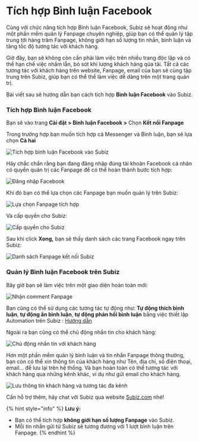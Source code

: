 # Tích hợp Bình luận Facebook

Cùng với chức năng tích hợp Bình luận Facebook, Subiz sẽ hoạt động như một phần mềm quản lý Fanpage chuyên nghiệp, giúp bạn có thể quản lý tập trung tới hàng trăm Fanpage, không giới hạn số lượng tin nhắn, bình luận và tăng tốc độ tương tác với khách hàng.

Giờ đây, bạn sẽ không còn cần phải làm việc trên nhiều trang độc lập và có thể hạn chế việc nhầm lẫn, bỏ sót khi lượng khách hàng qúa tải. Tất cả các tương tác với khách hàng trên website, Fanpage, email của bạn sẽ cùng tập trung trên Subiz, giúp bạn có thể thể làm việc dễ dàng trên một trang quản trị.

Bài viết sau sẽ hướng dẫn bạn cách tích hợp **Bình luận Facebook** vào Subiz.

### Tích hợp Bình luận Facebook 

Bạn sẽ vào trang **Cài đặt &gt; Bình luận Facebook &gt;** Chọn **Kết nối Fanpage**

Trong trường hợp bạn muốn tích hợp cả Messenger và Bình luận, bạn sẽ lựa chọn **Cả hai**

![T&#xED;ch h&#x1EE3;p b&#xEC;nh lu&#x1EAD;n Facebook v&#xE0;o Subiz](../../.gitbook/assets/binh-luan-fanpage%20%281%29.png)

Hãy chắc chắn rằng bạn đang đăng nhập đúng tài khoản Facebook cá nhân có quyền quản trị các Fanpage để có thể hoàn thành bước tích hợp:

![&#x110;&#x103;ng nh&#x1EAD;p Facebook](../../.gitbook/assets/dang-nh.png)

Khi đó bạn có thể lựa chọn các Fanpage bạn muốn quản lý trên Subiz:  

![L&#x1EF1;a ch&#x1ECD;n Fanpage t&#xED;ch h&#x1EE3;p](../../.gitbook/assets/lua-chon-fanpage.png)

Và cấp quyền cho Subiz:

![C&#x1EA5;p quy&#x1EC1;n cho Subiz](../../.gitbook/assets/quyen-2.png)

Sau khi click **Xong,** bạn sẽ thấy danh sách các trang Facebook ngay trên Subiz:

![Danh s&#xE1;ch Fanpage k&#x1EBF;t n&#x1ED1;i Subiz](../../.gitbook/assets/f.png)

### Quản lý Bình luận Facebook trên Subiz 

Bây giờ bạn sẽ làm việc trên một giao diện hoàn toàn mới:

![Nh&#x1EAD;n comment Fanpage](../../.gitbook/assets/giao-dien%20%281%29.png)

Bạn cũng có thể sử dụng các tương tác tự động như: **Tự động thích bình luận**, **tự động ẩn bình luận**, **tự động phản hồi bình luận** bằng việc thiết lập Automation trên Subiz : [Hướng dẫn ](https://help.subiz.com/su-dung-subiz-nang-cao/tuong-tac-tu-dong/mot-so-automation-thong-dung/quan-ly-comment-facebook-cung-automation)

Ngoài ra bạn cũng có thể chủ động nhắn tin cho khách hàng:

![Ch&#x1EE7; &#x111;&#x1ED9;ng nh&#x1EAF;n tin v&#x1EDB;i kh&#xE1;ch h&#xE0;ng](../../.gitbook/assets/chu%20%281%29.png)

Hơn một phần mềm quản lý bình luận và tin nhắn Fanpage thông thường, bạn còn có thể xin thông tin của khách hàng như Tên, địa chỉ, số điện thoại, email... để lưu lại trên hệ thống. Và bạn hoàn toàn có thể tương tác với khách hàng qua những kênh khác, ví dụ như gửi email cho khách hàng.

![L&#x1B0;u th&#xF4;ng tin kh&#xE1;ch h&#xE0;ng v&#xE0; t&#x1B0;&#x1A1;ng t&#xE1;c &#x111;a k&#xEA;nh](../../.gitbook/assets/luu-thong-tin.png)

Cần hỗ trợ thêm, hãy chat với Subiz qua website [Subiz.com](https://subiz.com/) nhé!

{% hint style="info" %}
**Lưu ý:**

* Bạn có thể tích hợp **không giới hạn số lượng Fanpage** vào Subiz.
* Mỗi tin nhắn gửi từ Subiz sẽ tương đương với 1 lượt bình luận trên Fanpage.
{% endhint %}









